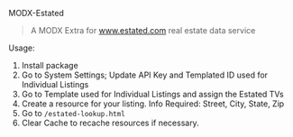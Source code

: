 MODX-Estated

> A MODX Extra for www.estated.com real estate data service

Usage:
1. Install package
2. Go to System Settings; Update API Key and Templated ID used for Individual Listings
3. Go to Template used for Individual Listings and assign the Estated TVs
4. Create a resource for your listing. Info Required: Street, City, State, Zip
5. Go to `/estated-lookup.html`
6. Clear Cache to recache resources if necessary.
